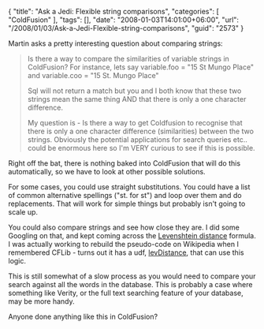 {
	"title": "Ask a Jedi: Flexible string comparisons",
	"categories": [
		"ColdFusion"
	],
	"tags": [],
	"date": "2008-01-03T14:01:00+06:00",
	"url": "/2008/01/03/Ask-a-Jedi-Flexible-string-comparisons",
	"guid": "2573"
}

Martin asks a pretty interesting question about comparing strings:

<blockquote>
<p>
Is there a way to compare the similarities of variable strings in ColdFusion? For instance, lets say
variable.foo = "15 St Mungo Place" and variable.coo = "15 St. Mungo Place"

Sql will not return a match but you and I both know that these two strings mean the same thing AND that there is only a one character difference.

My question is - Is there a way to get Coldfusion to recognise that there is only a one character difference (similarities) between the two strings. Obviously the potential applications for search queries etc.. could be enormous here so I'm VERY curious to see if this is possible.
</p>
</blockquote>

Right off the bat, there is nothing baked into ColdFusion that will do this automatically, so we have to look at other possible solutions. 

For some cases, you could use straight substitutions. You could have a list of common alternative spellings ("st. for st") and loop over them and do replacements. That will work for simple things but probably isn't going to scale up.

You could also compare strings and see how close they are. I did some Googling on that, and kept coming across the <a href="http://en.wikipedia.org/wiki/Levenshtein_distance">Levenshtein distance</a> formula. I was actually working to rebuild the pseudo-code on Wikipedia when I remembered CFLib - turns out it has a udf, <a href="http://www.cflib.org/udf.cfm?ID=1067">levDistance</a>, that can use this logic. 

This is still somewhat of a slow process as you would need to compare your search against all the words in the database. This is probably a case where something like Verity, or the full text searching feature of your database, may be more handy.

Anyone done anything like this in ColdFusion?